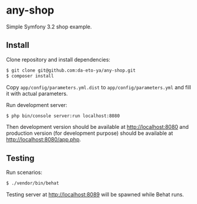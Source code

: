 # any-shop

Simple Symfony 3.2 shop example.

## Install

Clone repository and install dependencies:

```sh
$ git clone git@github.com:da-eto-ya/any-shop.git
$ composer install
```

Copy `app/config/parameters.yml.dist` to `app/config/parameters.yml`
and fill it with actual parameters.

Run development server:

```sh
$ php bin/console server:run localhost:8080
```

Then development version should be available at [http://localhost:8080]()
and production version (for development purpose) should be available at [http://localhost:8080/app.php]().

## Testing

Run scenarios:

```sh
$ ./vendor/bin/behat
```

Testing server at [http://localhost:8089]() will be spawned while Behat runs. 
